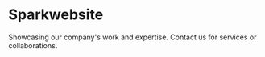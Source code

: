 # Sparkwebsite
Showcasing our company's work and expertise. Contact us for services or collaborations.
